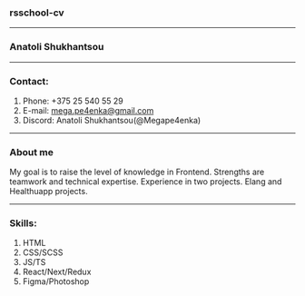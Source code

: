 ### rsschool-cv
***
### Anatoli Shukhantsou
***
### Contact: 
1. Phone: +375 25 540 55 29 
2. E-mail: mega.pe4enka@gmail.com 
3. Discord: Anatoli Shukhantsou(@Megape4enka)
***
### About me
My goal is to raise the level of knowledge in Frontend. Strengths are teamwork and technical expertise.
Experience in two projects. Elang and Healthuapp projects.
***
### Skills:
1. HTML
2. CSS/SCSS
3. JS/TS
4. React/Next/Redux
5. Figma/Photoshop

